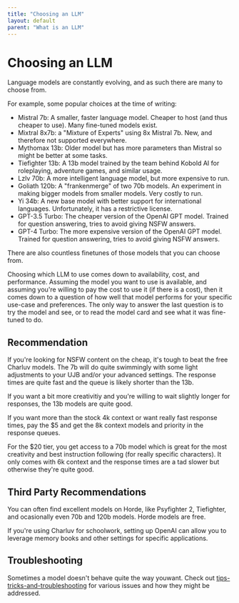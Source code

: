 ```yaml
---
title: "Choosing an LLM"
layout: default
parent: "What is an LLM"
---
```


# Choosing an LLM

Language models are constantly evolving, and as such there are many to choose from.

For example, some popular choices at the time of writing:

- Mistral 7b: A smaller, faster language model. Cheaper to host (and thus cheaper to use). Many fine-tuned models exist.
- Mixtral 8x7b: a "Mixture of Experts" using 8x Mistral 7b. New, and therefore not supported everywhere.
- Mythomax 13b: Older model but has more parameters than Mistral so might be better at some tasks.
- Tiefighter 13b: A 13b model trained by the team behind Kobold AI for roleplaying, adventure games, and similar usage.
- Lzlv 70b: A more intelligent language model, but more expensive to run.
- Goliath 120b: A "frankenmerge" of two 70b models. An experiment in making bigger models from smaller models. Very costly to run.
- Yi 34b: A new base model with better support for international languages. Unfortunately, it has a restrictive license.
- GPT-3.5 Turbo: The cheaper version of the OpenAI GPT model. Trained for question answering, tries to avoid giving NSFW answers.
- GPT-4 Turbo: The more expensive version of the OpenAI GPT model. Trained for question answering, tries to avoid giving NSFW answers.

There are also countless finetunes of those models that you can choose from.

Choosing which LLM to use comes down to availability, cost, and performance. Assuming the model you want to use is available, and assuming you're willing to pay the cost to use it (if there is a cost), then it comes down to a question of how well that model performs for your specific use-case and preferences. The only way to answer the last question is to try the model and see, or to read the model card and see what it was fine-tuned to do.

## Recommendation

If you're looking for NSFW content on the cheap, it's tough to beat the free Charluv models. The 7b will do quite swimmingly with some light adjustments to your UJB and/or your advanced settings. The response times are quite fast and the queue is likely shorter than the 13b.

If you want a bit more creativitiy and you're willing to wait slightly longer for responses, the 13b models are quite good.

If you want more than the stock 4k context or want really fast response times, pay the $5 and get the 8k context models and priority in the response queues.

For the $20 tier, you get access to a 70b model which is great for the most creativity and best instruction following (for really specific characters). It only comes with 6k context and the response times are a tad slower but otherwise they're quite good.

## Third Party Recommendations

You can often find excellent models on Horde, like Psyfighter 2, Tiefighter, and ocasionally even 70b and 120b models. Horde models are free.

If you're using Charluv for schoolwork, setting up OpenAI can allow you to leverage memory books and other settings for specific applications.

## Troubleshooting

Sometimes a model doesn't behave quite the way youwant. Check out [tips-tricks-and-troubleshooting](/docs/tips-tricks-and-troubleshooting) for various issues and how they might be addressed.
